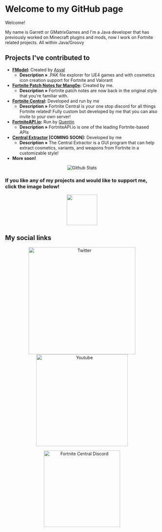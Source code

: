 # Welcome to my GitHub page

Welcome!

My name is Garrett or GMatrixGames and I'm a Java developer that has previously worked on Minecraft plugins and mods, now I work on Fortnite related projects. All within Java/Groovy

## Projects I've contributed to

* **[FModel](https://github.com/iAmAsval/FModel):** Created by [Asval](https://github.com/iAmAsval)
  * **Description »** .PAK file explorer for UE4 games and with cosmetics icon creation support for Fortnite and Valorant
* **[Fortnite Patch Notes for Mang0e](https://fnpatchnotes.cf):** Created by me.
  * **Description »** Fortnite patch notes are now back in the original style that you're familiar with.
* **[Fortnite Central](http://discord.gg/KbGH43p):** Developed and run by me
  * **Description »** Fortnite Central is your one stop discord for all things Fortnite related! Fully custom bot developed by me that you can also invite to your own server!
* **[FortniteAPI.io](https://fortniteapi.io):** Run by [Quentin](https://github.com/QuentinBellus)
  * **Description »** FortniteAPI.io is one of the leading Fortnite-based APIs
* **[Central Extractor](http://discord.gg/<REDACTED>) [COMING SOON]:** Developed by me
  * **Description »** The Central Extractor is a GUI program that can help extract cosmetics, variants, and weapons from Fortnite in a customizable style!
* **More soon!**

<p align="center">
   <img src="https://github-readme-stats.vercel.app/api?username=GMatrixGames&show_icons=true&theme=dark" alt="Github Stats"/>
</p>

### If you like any of my projects and would like to support me, click the image below!

<p align="center">
    <a href="https://www.paypal.me/gmatrix" target="_blank">
        <img src="https://i.ibb.co/56Z2bW1/matrix-donate.png" height="100">
    </a>
</p>

## My social links
<p align="center">
    <a href="https://twitter.com/GMatrixGames">
        <img src="https://i.imgur.com/MtCU3IB.png" width="350px;" alt="Twitter"/>
    </a>
    <a href="https://www.youtube.com/channel/UCOT7ZUDNs45nf9LJZOicxwA">
        <img src="https://i.imgur.com/VqblSQt.png" width="300px;" alt="Youtube"/>
    </a>
</p>

<p align="center">
    <a href="http://discord.gg/KbGH43p">
        <img src="https://discordapp.com/api/guilds/708370560501153913/widget.png?style=banner4" width="250px;" alt="Fortnite Central Discord"/>
    </a><br/>
</p>
